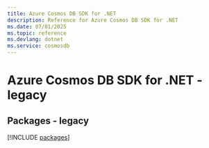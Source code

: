 ```yaml
---
title: Azure Cosmos DB SDK for .NET
description: Reference for Azure Cosmos DB SDK for .NET
ms.date: 07/01/2025
ms.topic: reference
ms.devlang: dotnet
ms.service: cosmosdb
---
```

# Azure Cosmos DB SDK for .NET - legacy
## Packages - legacy
[!INCLUDE [packages](cosmos-db-index.md)]